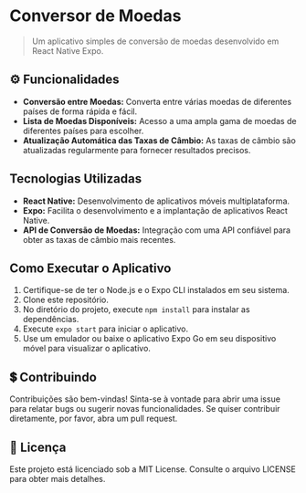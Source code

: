# Conversor de Moedas

> Um aplicativo simples de conversão de moedas desenvolvido em React Native Expo.

## ⚙ Funcionalidades

- **Conversão entre Moedas:** Converta entre várias moedas de diferentes países de forma rápida e fácil.
- **Lista de Moedas Disponíveis:** Acesso a uma ampla gama de moedas de diferentes países para escolher.
- **Atualização Automática das Taxas de Câmbio:** As taxas de câmbio são atualizadas regularmente para fornecer resultados precisos.

## Tecnologias Utilizadas

- **React Native:** Desenvolvimento de aplicativos móveis multiplataforma.
- **Expo:** Facilita o desenvolvimento e a implantação de aplicativos React Native.
- **API de Conversão de Moedas:** Integração com uma API confiável para obter as taxas de câmbio mais recentes.

## Como Executar o Aplicativo

1. Certifique-se de ter o Node.js e o Expo CLI instalados em seu sistema.
2. Clone este repositório.
3. No diretório do projeto, execute `npm install` para instalar as dependências.
4. Execute `expo start` para iniciar o aplicativo.
5. Use um emulador ou baixe o aplicativo Expo Go em seu dispositivo móvel para visualizar o aplicativo.

## 💲 Contribuindo

Contribuições são bem-vindas! Sinta-se à vontade para abrir uma issue para relatar bugs ou sugerir novas funcionalidades. Se quiser contribuir diretamente, por favor, abra um pull request.

## 📃 Licença

Este projeto está licenciado sob a MIT License. Consulte o arquivo LICENSE para obter mais detalhes.
